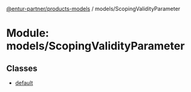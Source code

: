 [@entur-partner/products-models](../README.md) / models/ScopingValidityParameter

# Module: models/ScopingValidityParameter

## Classes

- [default](../classes/models_ScopingValidityParameter.default.md)
